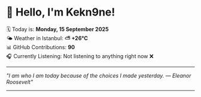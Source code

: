 # 👋 Hello, I'm Kekn9ne!

🗓️ Today is: **Monday, 15 September 2025**  
🌤️ Weather in Istanbul: **⛅️  +26°C**  
📊 GitHub Contributions: **90**  
🎧 Currently Listening: Not listening to anything right now ❌

---

_"I am who I am today because of the choices I made yesterday. — *Eleanor Roosevelt*"_

---
